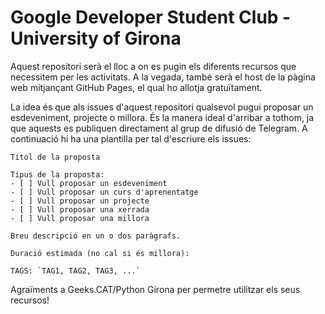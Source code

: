 # Google Developer Student Club - University of Girona

Aquest repositori serà el lloc a on es pugin els diferents recursos que necessitem per les activitats. A la vegada, també serà el host de la pàgina web mitjançant GitHub Pages, el qual ho allotja gratuïtament.

La idea és que als issues d'aquest repositori qualsevol pugui proposar un esdeveniment, projecte o millora. És la manera ideal d'arribar a tothom, ja que aquests es publiquen directament al grup de difusió de Telegram. A continuació hi ha una plantilla per tal d'escriure els issues:

```
Títol de la proposta

Tipus de la proposta:
- [ ] Vull proposar un esdeveniment
- [ ] Vull proposar un curs d'aprenentatge
- [ ] Vull proposar un projecte
- [ ] Vull proposar una xerrada
- [ ] Vull proposar una millora

Breu descripció en un o dos paràgrafs.

Duració estimada (no cal si és millora):

TAGS: `TAG1, TAG2, TAG3, ...`
```
Agraïments a Geeks.CAT/Python Girona per permetre utilitzar els seus recursos!
